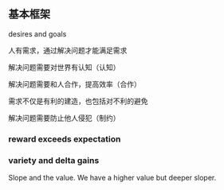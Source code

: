 ## 基本框架

desires and goals

人有需求，通过解决问题才能满足需求

解决问题需要对世界有认知（认知）

解决问题需要和人合作，提高效率（合作）

需求不仅是有利的建造，也包括对不利的避免

解决问题需要防止他人侵犯（制约）

### reward exceeds expectation

### variety and delta gains

Slope and the value. We have a higher value but deeper sloper.